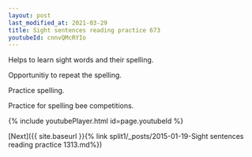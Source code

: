 ```yaml
---
layout: post
last_modified_at: 2021-03-29
title: Sight sentences reading practice 673
youtubeId: cnnvQMcRYIo
---
```

 
 
Helps to learn sight words and their spelling.

Opportunitiy to repeat the spelling. 

Practice spelling. 
 
Practice for spelling bee competitions. 
 
{% include youtubePlayer.html id=page.youtubeId %}
 
 

[Next]({{ site.baseurl }}{% link  split1/_posts/2015-01-19-Sight sentences reading practice 1313.md%})
 
